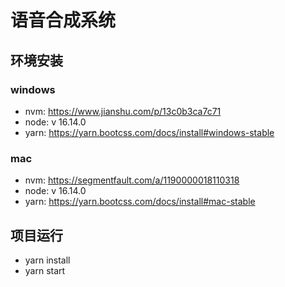 # 语音合成系统

## 环境安装

### windows

- nvm: https://www.jianshu.com/p/13c0b3ca7c71
- node: v 16.14.0
- yarn: https://yarn.bootcss.com/docs/install#windows-stable

### mac

- nvm: https://segmentfault.com/a/1190000018110318
- node: v 16.14.0
- yarn: https://yarn.bootcss.com/docs/install#mac-stable


## 项目运行
- yarn install
- yarn start